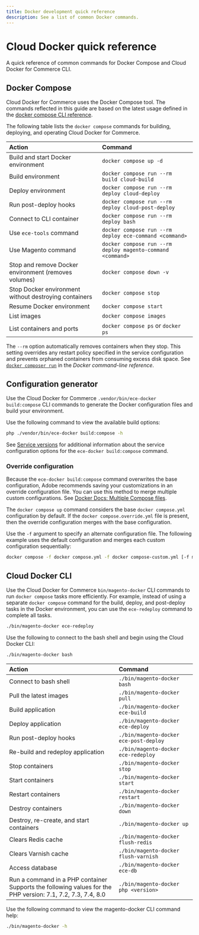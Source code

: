 ```yaml
---
title: Docker development quick reference
description: See a list of common Docker commands.
---
```


# Cloud Docker quick reference

A quick reference of common commands for Docker Compose and Cloud Docker for Commerce CLI.

## Docker Compose

Cloud Docker for Commerce uses the Docker Compose tool. The commands reflected in this guide are based on the latest usage defined in the [docker compose CLI reference](https://docs.docker.com/compose/reference/).

The following table lists the `docker compose` commands for building, deploying, and operating Cloud Docker for Commerce.

| Action                                                | Command                                                    |
| :---------------------------------------------------- | :--------------------------------------------------------- |
| Build and start Docker environment                    | `docker compose up -d`                                     |
| Build environment                                     | `docker compose run --rm build cloud-build`                |
| Deploy environment                                    | `docker compose run --rm deploy cloud-deploy`              |
| Run post-deploy hooks                                 | `docker compose run --rm deploy cloud-post-deploy`         |
| Connect to CLI container                              | `docker compose run --rm deploy bash`                      |
| Use `ece-tools` command                               | `docker compose run --rm deploy ece-command <command>`     |
| Use Magento command                                   | `docker compose run --rm deploy magento-command <command>` |
| Stop and remove Docker environment (removes volumes)  | `docker compose down -v`                                   |
| Stop Docker environment without destroying containers | `docker compose stop`                                      |
| Resume Docker environment                             | `docker compose start`                                     |
| List images                                           | `docker compose images`                                    |
| List containers and ports                             | `docker compose ps` or `docker ps`                         |

<InlineAlert variant="info" slots="text"/>

The `--rm` option automatically removes containers when they stop. This setting overrides any restart policy specified in the service configuration and prevents orphaned containers from consuming excess disk space. See [`docker composer run`](https://docs.docker.com/engine/reference/commandline/compose_run/) in the _Docker command-line reference_.

## Configuration generator

Use the Cloud Docker for Commerce `.vendor/bin/ece-docker build:compose` CLI commands to generate the Docker configuration files and build your environment.

Use the following command to view the available build options:

```bash
php ./vendor/bin/ece-docker build:compose -h
```

<InlineAlert variant="info" slots="text"/>

See [Service versions](../docker/containers/index.md) for additional information about the service configuration options for the `ece-docker build:compose` command.

### Override configuration

Because the `ece-docker build:compose` command overwrites the base configuration, Adobe recommends saving your customizations in an override configuration file. You can use this method to merge multiple custom configurations. See [Docker Docs: Multiple Compose files](https://docs.docker.com/compose/extends/#multiple-compose-files).

The `docker compose up` command considers the base `docker compose.yml` configuration by default. If the `docker compose.override.yml` file is present, then the override configuration merges with the base configuration.

Use the `-f` argument to specify an alternate configuration file. The following example uses the default configuration and merges each custom configuration sequentially:

```bash
docker compose -f docker compose.yml -f docker compose-custom.yml [-f more-custom-docker compose.yml] up
```

## Cloud Docker CLI

Use the Cloud Docker for Commerce `bin/magento-docker` CLI commands to run `docker compose` tasks more efficiently. For example, instead of using a separate `docker compose` command for the build, deploy, and post-deploy tasks in the Docker environment, you can use the `ece-redeploy` command to complete all tasks.

```bash
./bin/magento-docker ece-redeploy
```

Use the following to connect to the bash shell and begin using the Cloud Docker CLI:

```bash
./bin/magento-docker bash
```

| Action                                                                                                         | Command                                |
| :------------------------------------------------------------------------------------------------------------- | :------------------------------------- |
| Connect to bash shell                                                                                          | `./bin/magento-docker bash`            |
| Pull the latest images                                                                                         | `./bin/magento-docker pull`            |
| Build application                                                                                              | `./bin/magento-docker ece-build`       |
| Deploy application                                                                                             | `./bin/magento-docker ece-deploy`      |
| Run post-deploy hooks                                                                                          | `./bin/magento-docker ece-post-deploy` |
| Re-build and redeploy application                                                                              | `./bin/magento-docker ece-redeploy`    |
| Stop containers                                                                                                | `./bin/magento-docker stop`            |
| Start containers                                                                                               | `./bin/magento-docker start`           |
| Restart containers                                                                                             | `./bin/magento-docker restart`         |
| Destroy containers                                                                                             | `./bin/magento-docker down`            |
| Destroy, re-create, and start containers                                                                       | `./bin/magento-docker up`              |
| Clears Redis cache                                                                                             | `./bin/magento-docker flush-redis`     |
| Clears Varnish cache                                                                                           | `./bin/magento-docker flush-varnish`   |
| Access database                                                                                                | `./bin/magento-docker ece-db`          |
| Run a command in a PHP container<br/>Supports the following values for the PHP version: 7.1, 7.2, 7.3, 7.4, 8.0 | `./bin/magento-docker php <version>`   |

<InlineAlert variant="help" slots="text1, text2"/>

Use the following command to view the magento-docker CLI command help:

```bash
./bin/magento-docker -h
```
